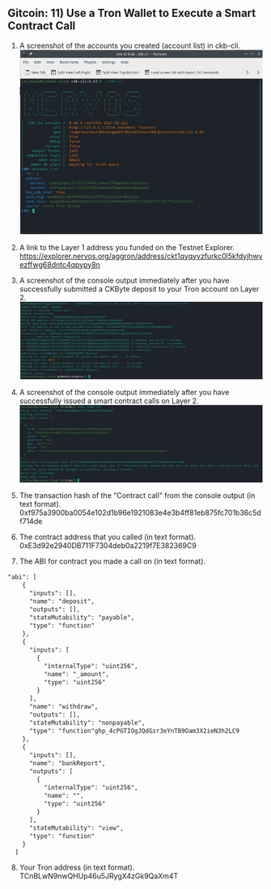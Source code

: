 ## Gitcoin: 11) Use a Tron Wallet to Execute a Smart Contract Call


1. A screenshot of the accounts you created (account list) in ckb-cli.
 ![](./account_list.png)

2. A link to the Layer 1 address you funded on the Testnet Explorer.
https://explorer.nervos.org/aggron/address/ckt1qyqyvzfurkc0l5kfdyjhwvezffwg68dntc4qpypy8n

3. A screenshot of the console output immediately after you have successfully submitted a CKByte deposit to your Tron account on Layer 2.
 ![](./deposit.png)

4. A screenshot of the console output immediately after you have successfully issued a smart contract calls on Layer 2.
 ![](./contract.png)

5. The transaction hash of the "Contract call" from the console output (in text format).
0xf975a3900ba0054e102d1b96e1921083e4e3b4ff81eb875fc701b36c5df714de

6. The contract address that you called (in text format).
0xE3d92e2940DB711F7304deb0a2219f7E382369C9

7. The ABI for contract you made a call on (in text format).

```
"abi": [
    {
      "inputs": [],
      "name": "deposit",
      "outputs": [],
      "stateMutability": "payable",
      "type": "function"
    },
    {
      "inputs": [
        {
          "internalType": "uint256",
          "name": "_amount",
          "type": "uint256"
        }
      ],
      "name": "withdraw",
      "outputs": [],
      "stateMutability": "nonpayable",
      "type": "function"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
    },
    {
      "inputs": [],
      "name": "bankReport",
      "outputs": [
        {
          "internalType": "uint256",
          "name": "",
          "type": "uint256"
        }
      ],
      "stateMutability": "view",
      "type": "function"
    }
  ]

```

8. Your Tron address (in text format).
TCnBLwN9nwQHUp46u5JRygX4zGk9QaXm4T
